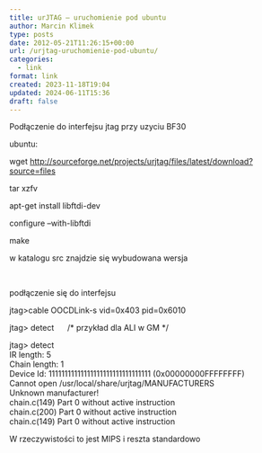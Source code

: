 ```yaml
---
title: urJTAG – uruchomienie pod ubuntu
author: Marcin Klimek
type: posts
date: 2012-05-21T11:26:15+00:00
url: /urjtag-uruchomienie-pod-ubuntu/
categories:
  - link
format: link
created: 2023-11-18T19:04
updated: 2024-06-11T15:36
draft: false
---
```

Podłączenie do interfejsu jtag przy uzyciu BF30

ubuntu:

wget http://sourceforge.net/projects/urjtag/files/latest/download?source=files

tar xzfv

apt-get install libftdi-dev

configure &#8211;with-libftdi

make

w katalogu src znajdzie się wybudowana wersja

&nbsp;

podłączenie się do interfejsu

jtag>cable OOCDLink-s vid=0x403 pid=0x6010

jtag> detect      /\* przykład dla ALI w GM \*/

jtag> detect  
IR length: 5  
Chain length: 1  
Device Id: 11111111111111111111111111111111 (0x00000000FFFFFFFF)  
Cannot open /usr/local/share/urjtag/MANUFACTURERS  
Unknown manufacturer!  
chain.c(149) Part 0 without active instruction  
chain.c(200) Part 0 without active instruction  
chain.c(149) Part 0 without active instruction

W rzeczywistości to jest MIPS i reszta standardowo

